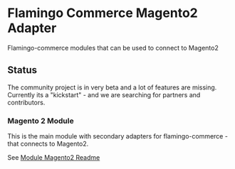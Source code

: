 # Flamingo Commerce Magento2 Adapter

Flamingo-commerce modules that can be used to connect to Magento2

## Status

The community project is in very beta and a lot of features are missing.
Currently its a "kickstart" - and we are searching for partners and contributors.


### Magento 2 Module

This is the main module with secondary adapters for flamingo-commerce - that connects to Magento2.

See [Module Magento2 Readme](magento2/Readme.md)
